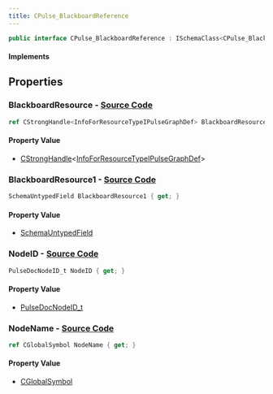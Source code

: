 ```yaml
---
title: CPulse_BlackboardReference
---
```


```csharp
public interface CPulse_BlackboardReference : ISchemaClass<CPulse_BlackboardReference>, ISchemaField, ISchemaClass, INativeHandle
```

#### Implements

## Properties

### **BlackboardResource** - [Source Code](https://github.com/swiftly-solution/swiftlys2/blob/main/managed/src/SwiftlyS2.Generated/Schemas/Interfaces/CPulse_BlackboardReference.cs#L16)

```csharp
ref CStrongHandle<InfoForResourceTypeIPulseGraphDef> BlackboardResource { get; }
```

#### Property Value

- [CStrongHandle](/docs/api/shared/natives/cstronghandle-1)<[InfoForResourceTypeIPulseGraphDef](/docs/api/shared/schemadefinitions/infoforresourcetypeipulsegraphdef)>

### **BlackboardResource1** - [Source Code](https://github.com/swiftly-solution/swiftlys2/blob/main/managed/src/SwiftlyS2.Generated/Schemas/Interfaces/CPulse_BlackboardReference.cs#L19)

```csharp
SchemaUntypedField BlackboardResource1 { get; }
```

#### Property Value

- [SchemaUntypedField](/docs/api/shared/schemas/schemauntypedfield)

### **NodeID** - [Source Code](https://github.com/swiftly-solution/swiftlys2/blob/main/managed/src/SwiftlyS2.Generated/Schemas/Interfaces/CPulse_BlackboardReference.cs#L21)

```csharp
PulseDocNodeID_t NodeID { get; }
```

#### Property Value

- [PulseDocNodeID_t](/docs/api/shared/schemadefinitions/pulsedocnodeid_t)

### **NodeName** - [Source Code](https://github.com/swiftly-solution/swiftlys2/blob/main/managed/src/SwiftlyS2.Generated/Schemas/Interfaces/CPulse_BlackboardReference.cs#L23)

```csharp
ref CGlobalSymbol NodeName { get; }
```

#### Property Value

- [CGlobalSymbol](/docs/api/shared/natives/cglobalsymbol)


